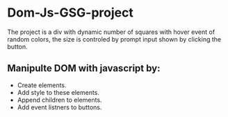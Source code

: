 # Dom-Js-GSG-project
The project is a div with dynamic number of squares with hover event of random colors, the size is controled by prompt input shown by clicking the button.

## Manipulte DOM with javascript by:
- Create elements.
- Add style to these elements.
- Append children to elements.
- Add event listners to buttons.
